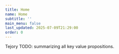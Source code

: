 ```yaml
---
title: Home
name: Home
subtitle: ''
main_menu: false
last_updated: 2025-07-09T21:29:00
order: 0
---
```

Tejory
TODO: summarizing all key value propositions.

